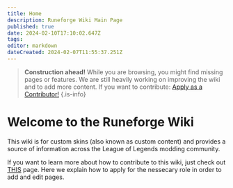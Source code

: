 ```yaml
---
title: Home
description: Runeforge Wiki Main Page
published: true
date: 2024-02-10T17:10:02.647Z
tags: 
editor: markdown
dateCreated: 2024-02-07T11:55:37.251Z
---
```


> **Construction ahead!**
While you are browsing, you might find missing pages or features. We are still heavily working on improving the wiki and to add more content. If you want to contribute: [Apply as a Contributor!](/posting-guide-landing/apply-con)
{.is-info}

# Welcome to the Runeforge Wiki
This wiki is for custom skins (also known as custom content) and provides a source of information across the League of Legends modding community.

If you want to learn more about how to contribute to this wiki, just check out [THIS](/posting-guide-landing/apply-con) page. Here we explain how to apply for the nessecary role in order to add and edit pages. 


